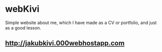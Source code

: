 # webKivi

Simple website about me, which I have made as a CV or portfolio, and just as a good lesson.

## http://jakubkivi.000webhostapp.com
